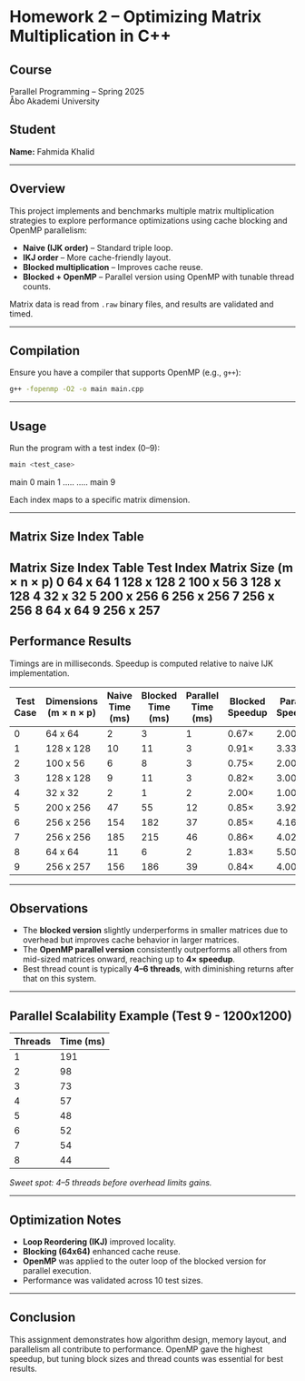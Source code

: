 # Homework 2 – Optimizing Matrix Multiplication in C++

## Course
Parallel Programming – Spring 2025  
Åbo Akademi University

## Student
**Name:** Fahmida Khalid

---

## Overview

This project implements and benchmarks multiple matrix multiplication strategies to explore performance optimizations using cache blocking and OpenMP parallelism:

- **Naive (IJK order)** – Standard triple loop.
- **IKJ order** – More cache-friendly layout.
- **Blocked multiplication** – Improves cache reuse.
- **Blocked + OpenMP** – Parallel version using OpenMP with tunable thread counts.

Matrix data is read from `.raw` binary files, and results are validated and timed.

---

## Compilation

Ensure you have a compiler that supports OpenMP (e.g., `g++`):

```bash
g++ -fopenmp -O2 -o main main.cpp
```

---

## Usage

Run the program with a test index (0–9):

```bash
main <test_case>
```
main 0
main 1
.....
.....
main 9

Each index maps to a specific matrix dimension.

---

## Matrix Size Index Table

Matrix Size Index Table
Test Index	Matrix Size (m × n × p)
0	            64 x 64
1	            128 x 128
2	            100 x 56
3	            128 x 128
4           	32 x 32
5	            200 x 256
6	            256 x 256
7	            256 x 256
8	            64 x 64
9	            256 x 257
---

## Performance Results

Timings are in milliseconds. Speedup is computed relative to naive IJK implementation.

| Test Case | Dimensions (m × n × p) | Naive Time (ms) | Blocked Time (ms) | Parallel Time (ms) | Blocked Speedup | Parallel Speedup |
| --------- | ---------------------- | --------------- | ----------------- | ------------------ | --------------- | ---------------- |
| 0         | 64 x 64                | 2               | 3                 | 1                  | 0.67×           | 2.00×            |
| 1         | 128 x 128              | 10              | 11                | 3                  | 0.91×           | 3.33×            |
| 2         | 100 x 56               | 6               | 8                 | 3                  | 0.75×           | 2.00×            |
| 3         | 128 x 128              | 9               | 11                | 3                  | 0.82×           | 3.00×            |
| 4         | 32 x 32                | 2               | 1                 | 2                  | 2.00×           | 1.00×            |
| 5         | 200 x 256              | 47              | 55                | 12                 | 0.85×           | 3.92×            |
| 6         | 256 x 256              | 154             | 182               | 37                 | 0.85×           | 4.16×            |
| 7         | 256 x 256              | 185             | 215               | 46                 | 0.86×           | 4.02×            |
| 8         | 64 x 64                | 11              | 6                 | 2                  | 1.83×           | 5.50×            |
| 9         | 256 x 257              | 156             | 186               | 39                 | 0.84×           | 4.00×            |

---

## Observations

- The **blocked version** slightly underperforms in smaller matrices due to overhead but improves cache behavior in larger matrices.
- The **OpenMP parallel version** consistently outperforms all others from mid-sized matrices onward, reaching up to **4× speedup**.
- Best thread count is typically **4–6 threads**, with diminishing returns after that on this system.

---

## Parallel Scalability Example (Test 9 - 1200x1200)

| Threads | Time (ms) |
| ------- | --------- |
| 1       | 191       |
| 2       | 98        |
| 3       | 73        |
| 4       | 57        |
| 5       | 48        |
| 6       | 52        |
| 7       | 54        |
| 8       | 44        |


*Sweet spot: 4–5 threads before overhead limits gains.*

---

## Optimization Notes

- **Loop Reordering (IKJ)** improved locality.
- **Blocking (64x64)** enhanced cache reuse.
- **OpenMP** was applied to the outer loop of the blocked version for parallel execution.
- Performance was validated across 10 test sizes.

---


## Conclusion

This assignment demonstrates how algorithm design, memory layout, and parallelism all contribute to performance. OpenMP gave the highest speedup, but tuning block sizes and thread counts was essential for best results.